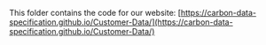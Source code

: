 This folder contains the code for our website:
[https://carbon-data-specification.github.io/Customer-Data/](https://carbon-data-specification.github.io/Customer-Data/)

